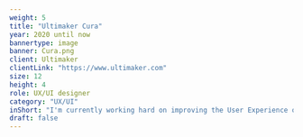```yaml
---
weight: 5
title: "Ultimaker Cura"
year: 2020 until now
bannertype: image
banner: Cura.png
client: Ultimaker
clientLink: "https://www.ultimaker.com"
size: 12
height: 4
role: UX/UI designer
category: "UX/UI"
inShort: "I'm currently working hard on improving the User Experience of the industry leading 3d printing slicing software and some more secret projects at Ultimaker."
draft: false
---
```

